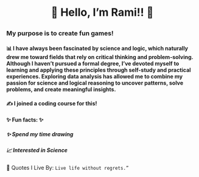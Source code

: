 #  <p align="center">  :wave:       Hello, I’m Rami!!  :wave:  
### **My purpose is to create fun games!** 
   
#### <p align="justified">  📊 I have always been fascinated by science and logic, which naturally drew me toward fields that rely on critical thinking and problem-solving. Although I haven’t pursued a formal degree, I’ve devoted myself to learning and applying these principles through self-study and practical experiences. Exploring data analysis has allowed me to combine my passion for science and logical reasoning to uncover patterns, solve problems, and create meaningful insights.

#### <p align="justified"> ✍️ I joined a coding course for this!
   
 #### ✨ **Fun facts:** ✨

   ##### ✨ Spend my time drawing
   ##### 📈 Interested in Science
   
   :thought_balloon: Quotes I Live By: 
`Live life without regrets.” `
   
<p align="left"> 
   






<!---[![Haolia's Top Langs](https://github-readme-stats.vercel.app/api/top-langs/?username=haolia&langs_count=8&theme=radical))](https://github.com/Aul-lab/github-readme-stats

 ![Haolia's GitHub stats](https://github-readme-stats.vercel.app/api?username=haolia&show_icons=true&theme=radical)
--->

<!---
haolia/haolia is a ✨ special ✨ repository because its `README.md` (this file) appears on your GitHub profile.
You can click the Preview link to take a look at your changes.
--->

